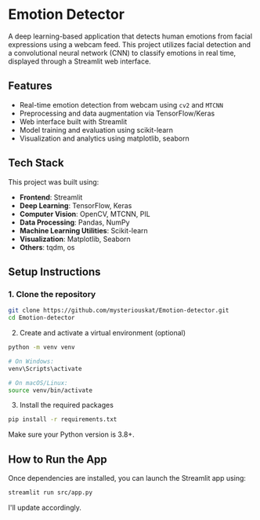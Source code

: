 # Emotion Detector

A deep learning-based application that detects human emotions from facial expressions using a webcam feed. This project utilizes facial detection and a convolutional neural network (CNN) to classify emotions in real time, displayed through a Streamlit web interface.

## Features

- Real-time emotion detection from webcam using `cv2` and `MTCNN`
- Preprocessing and data augmentation via TensorFlow/Keras
- Web interface built with Streamlit
- Model training and evaluation using scikit-learn
- Visualization and analytics using matplotlib, seaborn

## Tech Stack

This project was built using:

- **Frontend**: Streamlit
- **Deep Learning**: TensorFlow, Keras
- **Computer Vision**: OpenCV, MTCNN, PIL
- **Data Processing**: Pandas, NumPy
- **Machine Learning Utilities**: Scikit-learn
- **Visualization**: Matplotlib, Seaborn
- **Others**: tqdm, os

## Setup Instructions

### 1. Clone the repository

```bash
git clone https://github.com/mysteriouskat/Emotion-detector.git
cd Emotion-detector
```

2. Create and activate a virtual environment (optional)

```bash
python -m venv venv

# On Windows:
venv\Scripts\activate

# On macOS/Linux:
source venv/bin/activate
```

3. Install the required packages

```bash
pip install -r requirements.txt
```

Make sure your Python version is 3.8+.
## How to Run the App

Once dependencies are installed, you can launch the Streamlit app using:

```bash
streamlit run src/app.py
```

I'll update accordingly.
